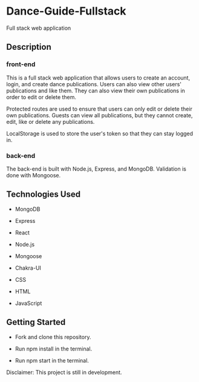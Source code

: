 # Dance-Guide-Fullstack

Full stack web application

## Description

### front-end

This is a full stack web application that allows users to create an account, login, and create dance publications. Users can also view other users' publications and like them. They can also view their own publications in order to edit or delete them.

Protected routes are used to ensure that users can only edit or delete their own publications.
Guests can view all publications, but they cannot create, edit, like or delete any publications.

LocalStorage is used to store the user's token so that they can stay logged in.

### back-end

The back-end is built with Node.js, Express, and MongoDB.
Validation is done with Mongoose.

## Technologies Used

- MongoDB

- Express

- React

- Node.js

- Mongoose

- Chakra-UI

- CSS

- HTML

- JavaScript

## Getting Started

- Fork and clone this repository.

- Run npm install in the terminal.

- Run npm start in the terminal.

Disclaimer: This project is still in development.
